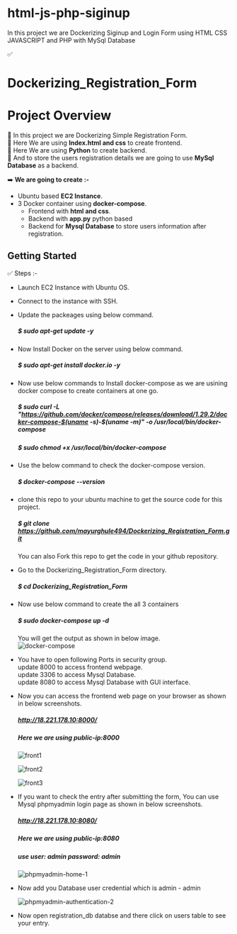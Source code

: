 # html-js-php-siginup
In this project we are Dockerizing Siginup and Login Form using HTML CSS JAVASCRIPT and PHP with MySql Database


✅ 
# Dockerizing_Registration_Form



# Project Overview

🚀 In this project we are Dockerizing Simple Registration Form.<br>
🚀 Here We are using **Index.html and css** to create frontend.<br>
🚀 Here We are using **Python** to create backend.<br>
🚀 And to store the users registration details we are going to use **MySql Database** as a backend.<br>

➡️ **We are going to create :-** <br>
   - Ubuntu based **EC2 Instance**. <br>
   - 3 Docker container using **docker-compose**. <br>
     - Frontend with **html and css**. <br>
     - Backend with **app.py** python based <br>
     - Backend for **Mysql Database** to store users information after registration. <br>     

## Getting Started

✅ Steps :-
- Launch EC2 Instance with Ubuntu OS.<br>
- Connect to the instance with SSH.<br>
- Update the packeages using below command. <br>
  ##### $ sudo apt-get update -y <br>
- Now Install Docker on the server using below command. <br>
  ##### $ sudo apt-get install docker.io -y <br>
- Now use below commands to Install docker-compose as we are usining docker compose to create containers at one go.<br>
  ##### $ sudo curl -L "https://github.com/docker/compose/releases/download/1.29.2/docker-compose-$(uname -s)-$(uname -m)" -o /usr/local/bin/docker-compose <br>
  ##### $ sudo chmod +x /usr/local/bin/docker-compose <br>
- Use the below command to check the docker-compose version.<br>
  ##### $ docker-compose --version <br>
- clone this repo to your ubuntu machine to get the source code for this project. <br>
  ##### $ git clone https://github.com/mayurghule494/Dockerizing_Registration_Form.git <br>
    You can also Fork this repo to get the code in your github repository. <br>
- Go to the Dockerizing_Registration_Form directory.<br>
  ##### $ cd Dockerizing_Registration_Form <br>
- Now use below command to create the all 3 containers <br>
  ##### $ sudo docker-compose up -d <br>
   You will get the output as shown in below image. <br>
      ![docker-compose](https://github.com/mayurghule494/Dockerizing_Registration_Form/assets/54388290/b3513111-0e1e-48ba-bdcb-32ea54f05c7c)

- You have to open following Ports in security group. <br>
    update 8000 to access frontend webpage. <br>
    update 3306 to access Mysql Database. <br>
    update 8080 to access Mysql Database with GUI interface. <br>

- Now you can access the frontend web page on your browser as shown in below screenshots. <br>
    ##### http://18.221.178.10:8000/ <br>        
    ##### Here we are using public-ip:8000 <br>

  ![front1](https://github.com/mayurghule494/Dockerizing_Registration_Form/assets/54388290/bd8c93fb-12cf-4bfb-8722-aad9e379ec48)


  ![front2](https://github.com/mayurghule494/Dockerizing_Registration_Form/assets/54388290/9c3fb419-7a60-4e9b-9987-1fe355d72b77)


  ![front3](https://github.com/mayurghule494/Dockerizing_Registration_Form/assets/54388290/5825319f-a0e1-445e-ab7d-19775b206b18)



- If you want to check the entry after submitting the form, You can use Mysql phpmyadmin login page as shown in below screenshots. <br>
    ##### http://18.221.178.10:8080/ <br>
    ##### Here we are using public-ip:8080 <br>
    ##### use user: admin password: admin <br>

  ![phpmyadmin-home-1](https://github.com/mayurghule494/Dockerizing_Registration_Form/assets/54388290/cea23432-b0e1-4f19-ba23-21e135110fb2)


- Now add you Database user credential which is admin - admin <br>

   ![phpmyadmin-authentication-2](https://github.com/mayurghule494/Dockerizing_Registration_Form/assets/54388290/e12301af-0071-4651-a315-7d947951b448)


- Now open registration_db databse and there click on users table to see your entry. <br>
